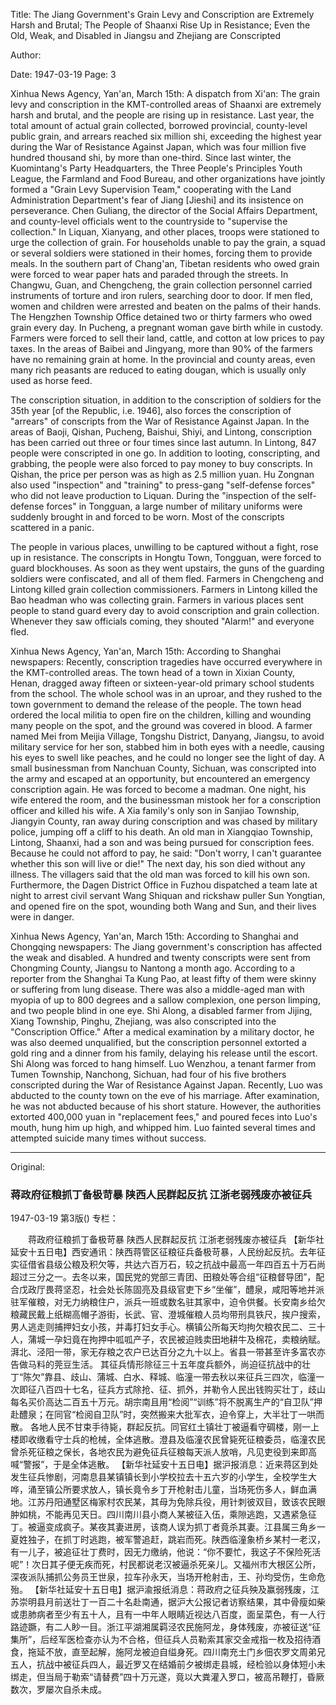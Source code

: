 Title: The Jiang Government's Grain Levy and Conscription are Extremely Harsh and Brutal; The People of Shaanxi Rise Up in Resistance; Even the Old, Weak, and Disabled in Jiangsu and Zhejiang are Conscripted

Author:

Date: 1947-03-19
Page: 3

Xinhua News Agency, Yan'an, March 15th: A dispatch from Xi'an: The grain levy and conscription in the KMT-controlled areas of Shaanxi are extremely harsh and brutal, and the people are rising up in resistance. Last year, the total amount of actual grain collected, borrowed provincial, county-level public grain, and arrears reached six million shi, exceeding the highest year during the War of Resistance Against Japan, which was four million five hundred thousand shi, by more than one-third. Since last winter, the Kuomintang's Party Headquarters, the Three People's Principles Youth League, the Farmland and Food Bureau, and other organizations have jointly formed a "Grain Levy Supervision Team," cooperating with the Land Administration Department's fear of Jiang [Jieshi] and its insistence on perseverance. Chen Guliang, the director of the Social Affairs Department, and county-level officials went to the countryside to "supervise the collection." In Liquan, Xianyang, and other places, troops were stationed to urge the collection of grain. For households unable to pay the grain, a squad or several soldiers were stationed in their homes, forcing them to provide meals. In the southern part of Chang'an, Tibetan residents who owed grain were forced to wear paper hats and paraded through the streets. In Changwu, Guan, and Chengcheng, the grain collection personnel carried instruments of torture and iron rulers, searching door to door. If men fled, women and children were arrested and beaten on the palms of their hands. The Hengzhen Township Office detained two or thirty farmers who owed grain every day. In Pucheng, a pregnant woman gave birth while in custody. Farmers were forced to sell their land, cattle, and cotton at low prices to pay taxes. In the areas of Baibei and Jingyang, more than 90% of the farmers have no remaining grain at home. In the provincial and county areas, even many rich peasants are reduced to eating dougan, which is usually only used as horse feed.

The conscription situation, in addition to the conscription of soldiers for the 35th year [of the Republic, i.e. 1946], also forces the conscription of "arrears" of conscripts from the War of Resistance Against Japan. In the areas of Baoji, Qishan, Pucheng, Baishui, Shiyi, and Lintong, conscription has been carried out three or four times since last autumn. In Lintong, 847 people were conscripted in one go. In addition to looting, conscripting, and grabbing, the people were also forced to pay money to buy conscripts. In Qishan, the price per person was as high as 2.5 million yuan. Hu Zongnan also used "inspection" and "training" to press-gang "self-defense forces" who did not leave production to Liquan. During the "inspection of the self-defense forces" in Tongguan, a large number of military uniforms were suddenly brought in and forced to be worn. Most of the conscripts scattered in a panic.

The people in various places, unwilling to be captured without a fight, rose up in resistance. The conscripts in Hongtu Town, Tongguan, were forced to guard blockhouses. As soon as they went upstairs, the guns of the guarding soldiers were confiscated, and all of them fled. Farmers in Chengcheng and Lintong killed grain collection commissioners. Farmers in Lintong killed the Bao headman who was collecting grain. Farmers in various places sent people to stand guard every day to avoid conscription and grain collection. Whenever they saw officials coming, they shouted "Alarm!" and everyone fled.

Xinhua News Agency, Yan'an, March 15th: According to Shanghai newspapers: Recently, conscription tragedies have occurred everywhere in the KMT-controlled areas. The town head of a town in Xixian County, Henan, dragged away fifteen or sixteen-year-old primary school students from the school. The whole school was in an uproar, and they rushed to the town government to demand the release of the people. The town head ordered the local militia to open fire on the children, killing and wounding many people on the spot, and the ground was covered in blood. A farmer named Mei from Meijia Village, Tongshu District, Danyang, Jiangsu, to avoid military service for her son, stabbed him in both eyes with a needle, causing his eyes to swell like peaches, and he could no longer see the light of day. A small businessman from Nanchuan County, Sichuan, was conscripted into the army and escaped at an opportunity, but encountered an emergency conscription again. He was forced to become a madman. One night, his wife entered the room, and the businessman mistook her for a conscription officer and killed his wife. A Xia family's only son in Sanjiao Township, Jiangyin County, ran away during conscription and was chased by military police, jumping off a cliff to his death. An old man in Xiangqiao Township, Lintong, Shaanxi, had a son and was being pursued for conscription fees. Because he could not afford to pay, he said: "Don't worry, I can't guarantee whether this son will live or die!" The next day, his son died without any illness. The villagers said that the old man was forced to kill his own son. Furthermore, the Dagen District Office in Fuzhou dispatched a team late at night to arrest civil servant Wang Shiquan and rickshaw puller Sun Yongtian, and opened fire on the spot, wounding both Wang and Sun, and their lives were in danger.

Xinhua News Agency, Yan'an, March 15th: According to Shanghai and Chongqing newspapers: The Jiang government's conscription has affected the weak and disabled. A hundred and twenty conscripts were sent from Chongming County, Jiangsu to Nantong a month ago. According to a reporter from the Shanghai Ta Kung Pao, at least fifty of them were skinny or suffering from lung disease. There was also a middle-aged man with myopia of up to 800 degrees and a sallow complexion, one person limping, and two people blind in one eye. Shi Along, a disabled farmer from Jijing, Xiang Township, Pinghu, Zhejiang, was also conscripted into the "Conscription Office." After a medical examination by a military doctor, he was also deemed unqualified, but the conscription personnel extorted a gold ring and a dinner from his family, delaying his release until the escort. Shi Along was forced to hang himself. Luo Wenzhou, a tenant farmer from Tumen Township, Nanchong, Sichuan, had four of his five brothers conscripted during the War of Resistance Against Japan. Recently, Luo was abducted to the county town on the eve of his marriage. After examination, he was not abducted because of his short stature. However, the authorities extorted 400,000 yuan in "replacement fees," and poured feces into Luo's mouth, hung him up high, and whipped him. Luo fainted several times and attempted suicide many times without success.



<hr /> 

Original: 


### 蒋政府征粮抓丁备极苛暴  陕西人民群起反抗  江浙老弱残废亦被征兵

1947-03-19
第3版()
专栏：

　　蒋政府征粮抓丁备极苛暴
    陕西人民群起反抗
    江浙老弱残废亦被征兵
    【新华社延安十五日电】西安通讯：陕西蒋管区征粮征兵备极苛暴，人民纷起反抗。去年征实征借省县级公粮及积欠等，共达六百万石，较之抗战中最高一年四百五十万石尚超过三分之一。去冬以来，国民党的党部三青团、田粮处等合组“征粮督导团”，配合戊政厅畏蒋坚忍，社会处长陈固亮及县级官吏下乡“坐催”，醴泉，咸阳等地并派驻军催粮，对无力纳粮住户，派兵一班或数名驻其家中，迫令供餐。长安南乡给欠粮藏民戴上纸糊高帽子游街，长武、官、澄城催粮人员均带刑具铁尺，挨户搜索，男人逃走则捕押妇女小孩，并毒打妇女手心。横镇公所每天均拘欠粮农民二、三十人，蒲城一孕妇竟在拘押中呱呱产子，农民被迫贱卖田地耕牛及棉花，卖粮纳赋。湃北、泾阳一带，家无存粮之农户已达百分之九十以上。省县一带甚至许多富农亦告做马料的莞豆生活。
    其征兵情形除征三十五年度兵额外，尚迫征抗战中的壮丁“陈欠”靠县、歧山、蒲城、白水、释城、临潼一带去秋以来征兵三四次，临潼一次即征八百四十七名，征兵方式除抢、征、抓外，并勒令人民出钱购买壮丁，歧山每名买价高达二百五十万元。胡宗南且用“检阅”“训练”将不脱离生产的“自卫队”押赴醴泉；在同官“检阅自卫队”时，突然搬来大批军衣，迫令穿上，大半壮丁一哄而散。
    各地人民不甘束手待毙，群起反抗。同官红土镇壮丁被逼看守碉楼，刚一上楼即收缴看守士兵的枪械，全体逃散。澄县及临潼农民曾毙死征粮委员，临潼农民曾杀死征粮之保长，各地农民为避免征兵征粮每天派人放哨，凡见吏役到来即高喊“警报”，于是全体逃散。
    【新华社延安十五日电】据沪报消息：近来蒋区到处发生征兵惨剧，河南息县某镇镇长到小学校拉去十五六岁的小学生，全校学生大哗，涌至镇公所要求放人，镇长竟令乡丁开枪射击儿童，当场死伤多人，鲜血满地。江苏丹阳通墅区梅家村农民某，其母为免除兵役，用针刺彼双目，致该农民眼肿如桃，不能再见天日。四川南川县小商人某被征入伍，乘隙逃跑，又遇紧急征丁。被逼变成疯子。某夜其妻进房，该商人误为抓丁者竟杀其妻。江县属三角乡一夏姓独子，在抓丁时逃跑，被军警追赶，跳岩而死。陕西临潼象桥乡某村一老汉，有一儿子，被追征壮丁费时，因无力缴纳，他说：“你不要忙，我这子不保险死活呢”！次日其子便无疾而死，村民都说老汉被逼杀死亲儿。又福州市大根区公所，深夜派队捕抓公务员王世泉，拉车孙永天，当场开枪射击，王、孙均受伤，生命危殆。
    【新华社延安十五日电】据沪渝报纸消息：蒋政府之征兵殃及赢弱残废，江苏崇明县月前送壮丁一百二十名赴南通，据沪大公报记者访察结果，其中骨瘦如柴或患肺病者至少有五十人，且有一中年人眼睛近视达八百度，面呈菜色，有一人行路迹蹶，有二人眇一目。浙江平湖湘属羁泾农民施阿龙，身体残废，亦被征送“征集所”，后经军医检查亦认为不合格，但征兵人员勒索其家交金戒指一枚及招待酒食，拖延不放，直至起解，施阿龙被迫自缢身死。四川南充土门乡佃农罗文周弟兄五人，抗战中被征兵四人，最近罗又在结婚前夕被绑走县城，经检验以身体短小未绑走，但当局于勒索“请替费”四十万元遂，竟以大粪灌入罗口，被高吊鞭打，昏厥数次，罗屡次自杀未成。
